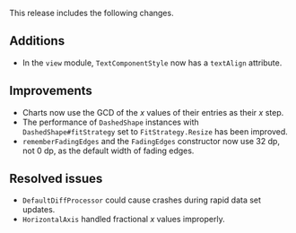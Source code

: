 This release includes the following changes.

## Additions

- In the `view` module, `TextComponentStyle` now has a `textAlign` attribute.

## Improvements

- Charts now use the GCD of the _x_ values of their entries as their _x_ step.
- The performance of `DashedShape` instances with `DashedShape#fitStrategy` set to `FitStrategy.Resize` has been improved.
- `rememberFadingEdges` and the `FadingEdges` constructor now use 32 dp, not 0 dp, as the default width of fading edges.

## Resolved issues

- `DefaultDiffProcessor` could cause crashes during rapid data set updates.
- `HorizontalAxis` handled fractional _x_ values improperly.
